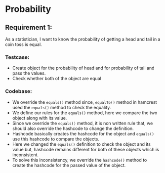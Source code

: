 # Probability

## Requirement 1: 
As a statistician, I want to know the probability of getting a head and tail in a coin toss is equal.

### Testcase:
- Create object for the probability of head and for probability of tail and pass the values.
- Check whether both of the object are equal

### Codebase:
- We override the `equals()` method since, `equalTo()` method in hamcrest used the `equals()` method to check the equality.
- We define our rules for the `equals()` method, here we compare the two object along with its value.
- Since we override the `equals()` method, it is non written rule that, we should also override the hashcode to change the definition.
- Hashcode basically creates the hashcode for the object and `equals()` use this hashcode to compare the objects.
- Here we changed the `equals()` definition to check the object and its value but, hashcode remains different for both of these objects which is inconsistent.
- To solve this inconsistency, we override the `hashcode()` method to create the hashcode for the passed value of the object.


